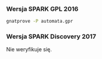 ### Wersja SPARK GPL 2016

```bash
gnatprove -P automata.gpr
```

### Wersja SPARK Discovery 2017

Nie weryfikuje się.


